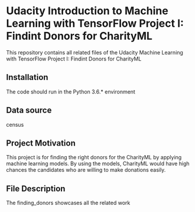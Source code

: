 # Udacity Introduction to Machine Learning with TensorFlow Project I: Findint Donors for CharityML
This repository contains all related files of the Udacity Machine Learning with TensorFlow Project I: Findint Donors for CharityML

## Installation
The code should run in the Python 3.6.* environment

## Data source
census

## Project Motivation
This project is for finding the right donors for the CharityML by applying machine learning models. By using the models, CharityML would have high chances the candidates who are willing to make donations easily.

## File Description
The finding_donors showcases all the related work
